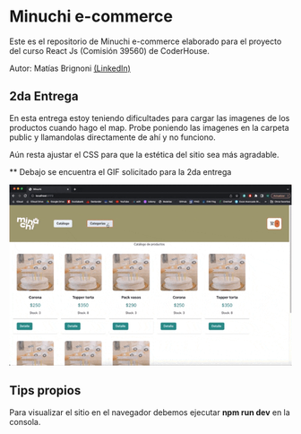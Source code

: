 # Minuchi e-commerce
Este es el repositorio de Minuchi e-commerce elaborado para el proyecto del curso React Js (Comisión 39560) de CoderHouse.

Autor: Matías Brignoni [(LinkedIn)](https://www.linkedin.com/in/matiasbrignoni/)

## 2da Entrega
En esta entrega estoy teniendo dificultades para cargar las imagenes de los productos cuando hago el map. Probe poniendo las imagenes en la carpeta public y llamandolas directamente de ahí y no funciono.

Aún resta ajustar el CSS para que la estética del sitio sea más agradable.

** Debajo se encuentra el GIF solicitado para la 2da entrega

![GIF](./src/assets/gif_entrega2.gif)

## Tips propios
Para visualizar el sitio en el navegador debemos ejecutar **npm run dev** en la consola.

<!-- DEBAJO HAY EJEMPLOS DE COMO INSERTAR INFO EN EL README.md -->

<!-- **Negrita**
_Italic_ -->
<!-- 
```js
function sumar (){
    return resultado
}

``` -->

<!-- Puedo colocar una palabra reservada de Javascript para declarar variables `const` -->


<!-- |nombre|apellido|mail|
|---|---|---|
|aaa|aaa|aaa| -->
